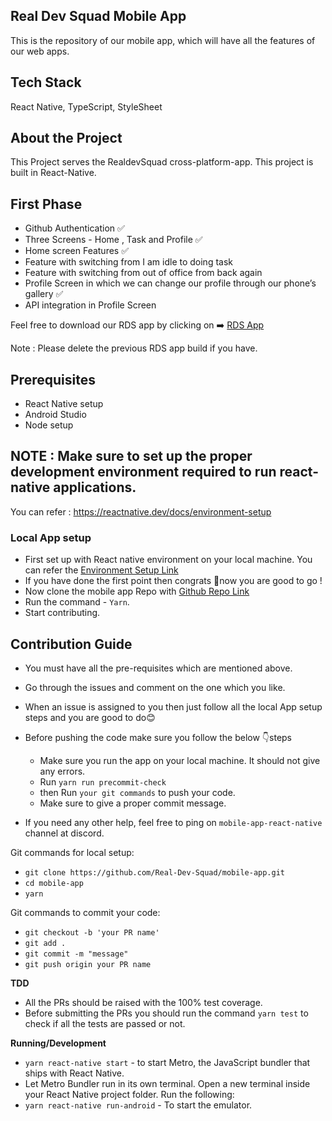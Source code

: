 ## Real Dev Squad Mobile App

This is the repository of our mobile app, which will have all the features of our web apps.

## Tech Stack

React Native, TypeScript, StyleSheet

## About the Project

This Project serves the RealdevSquad cross-platform-app. This project is built in React-Native.

## First Phase

- Github Authentication ✅
- Three Screens - Home , Task and Profile ✅
- Home screen Features ✅
- Feature with switching from I am idle to doing task
- Feature with switching from out of office from back again
- Profile Screen in which we can change our profile through our phone’s gallery ✅
- API integration in Profile Screen

Feel free to download our RDS app by clicking on ➡️ [RDS App](https://drive.google.com/file/d/1xWEl6qXmDFY7MhogKbW-UKNrMZVhELLo/view?usp=sharing)

Note : Please delete the previous RDS app build if you have.


## Prerequisites

- React Native setup
- Android Studio
- Node setup

## **NOTE** : Make sure to set up the proper development environment required to run react-native applications.

You can refer : https://reactnative.dev/docs/environment-setup

### Local App setup

- First set up with React native environment on your local machine. You can refer the [Environment Setup Link](https://reactnative.dev/docs/environment-setup)
- If you have done the first point then congrats 🎉now you are good to go !
- Now clone the mobile app Repo with [Github Repo Link](https://github.com/Real-Dev-Squad/mobile-app)
- Run the command - `Yarn`.
- Start contributing.

## Contribution Guide

- You must have all the pre-requisites which are mentioned above.
- Go through the issues and comment on the one which you like.
- When an issue is assigned to you then just follow all the local App setup steps and you are good to do😊
- Before pushing the code make sure you follow the below 👇steps

  - Make sure you run the app on your local machine. It should not give any errors.
  - Run `yarn run precommit-check`
  - then Run `your git commands` to push your code.
  - Make sure to give a proper commit message.
 
- If you need any other help, feel free to ping on `mobile-app-react-native` channel at discord.


Git commands for local setup:

- `git clone https://github.com/Real-Dev-Squad/mobile-app.git`
- `cd mobile-app`
- `yarn`

Git commands to commit your code:

- `git checkout -b 'your PR name'` 
- `git add .`
- `git commit -m "message"`
- `git push origin your PR name`

**TDD**

- All the PRs should be raised with the 100% test coverage.
- Before submitting the PRs you should run the command `yarn test` to check if all the tests are passed or not.

**Running/Development**

- `yarn react-native start` - to start Metro, the JavaScript bundler that ships with React Native.
- Let Metro Bundler run in its own terminal. Open a new terminal inside your React Native project folder. Run the following:
- `yarn react-native run-android` - To start the emulator.



